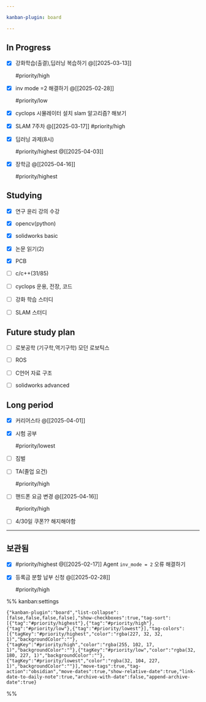 ```yaml
---

kanban-plugin: board

---
```


## In Progress

- [x] 강화학습(출결),딥러닝 복습하기
	@[[2025-03-13]]
	
	#priority/high
- [x] inv mode =2 해결하기
	@[[2025-02-28]]
	
	#priority/low
- [x] cyclops 시뮬레이터 설치
	slam 알고리즘? 해보기
- [x] SLAM 7주차
	@[[2025-03-17]]
	#priority/high
- [x] 딥러닝 과제(8시)
	
	#priority/highest 
	@[[2025-04-03]]
- [x] 장학금
	@[[2025-04-16]]
	
	#priority/highest


## Studying

- [x] 연구 윤리 강의 수강
- [x] opencv(python)
- [x] solidworks basic
- [x] 논문 읽기(2)
- [x] PCB
- [ ] c/c++(31/85)
- [ ] cyclops 운용, 전장, 코드
- [ ] 강화 학습 스터디
- [ ] SLAM 스터디


## Future study plan

- [ ] 로봇공학
	(기구학,역기구학)
	모던 로보틱스
- [ ] ROS
- [ ] C언어 자료 구조
- [ ] solidworks advanced


## Long period

- [x] 커리어스타
	@[[2025-04-01]]
- [x] 시험 공부
	
	#priority/lowest
- [ ] 짐벌
- [ ] TA(졸업 요건)
	
	#priority/high
- [ ] 핸드폰 요금 변경
	@[[2025-04-16]]
	
	#priority/high
- [ ] 4/30일 쿠폰?? 해지해야함


***

## 보관됨

- [x] #priority/highest @[[2025-02-17]]
	Agent `inv_mode = 2` 오류 해결하기
- [x] 등록금 분할 납부 신청
	@[[2025-02-28]]
	
	#priority/high

%% kanban:settings
```
{"kanban-plugin":"board","list-collapse":[false,false,false,false],"show-checkboxes":true,"tag-sort":[{"tag":"#priority/highest"},{"tag":"#priority/high"},{"tag":"#priority/low"},{"tag":"#priority/lowest"}],"tag-colors":[{"tagKey":"#priority/highest","color":"rgba(227, 32, 32, 1)","backgroundColor":""},{"tagKey":"#priority/high","color":"rgba(255, 102, 17, 1)","backgroundColor":""},{"tagKey":"#priority/low","color":"rgba(32, 180, 227, 1)","backgroundColor":""},{"tagKey":"#priority/lowest","color":"rgba(32, 104, 227, 1)","backgroundColor":""}],"move-tags":true,"tag-action":"obsidian","move-dates":true,"show-relative-date":true,"link-date-to-daily-note":true,"archive-with-date":false,"append-archive-date":true}
```
%%